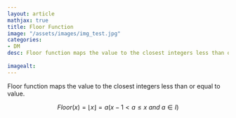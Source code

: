 ```yaml
---
layout: article
mathjax: true
title: Floor Function
image: "/assets/images/img_test.jpg"
categories:
- DM
desc: Floor function maps the value to the closest integers less than or equal to value.
 
imagealt: 
---
```


Floor function maps the value to the closest integers less than or equal to value.

$$Floor(x) = \lfloor x \rfloor = a (x-1 < a \leq x\ and\ a \in I)$$
































































































































































































































































































































































